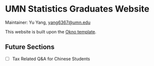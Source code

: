 # UMN Statistics Graduates Website


Maintainer: Yu Yang, yang6367@umn.edu


This website is built upon the [Okno template](https://elements.envato.com/okno-ultimate-multipurpose-html5-template-8T52RE?_ga=2.109143235.730233272.1609521688-1622651804.1609521688).


## Future Sections
- [ ] Tax Related Q&A for Chinese Students